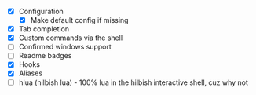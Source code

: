 - [x] Configuration
  - [x] Make default config if missing
- [x] Tab completion
- [x] Custom commands via the shell
- [ ] Confirmed windows support
- [ ] Readme badges
- [x] Hooks
- [x] Aliases
- [ ] hlua (hilbish lua) - 100% lua in the hilbish interactive shell, cuz why not

